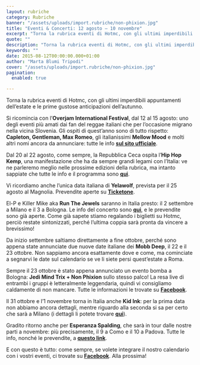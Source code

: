 ```yaml
---
layout: rubriche
category: Rubriche
banner: "/assets/uploads/import.rubriche/non-phixion.jpg"
title: "Eventi & Concerti: 12 agosto – 10 novembre"
excerpt: "Torna la rubrica eventi di Hotmc, con gli ultimi imperdibili appuntamenti dell’estate e le prime gustose anticipazioni dell’autunno. Si ricomincia con l’Overjam International Festival, dal 12 al 15 agosto: uno degli eventi più amati dai fan del reggae italiani che per l’occasione migrano nella vicina Slovenia. Gli ospiti di quest’anno sono di tutto rispetto: Capleton, Gentleman, Max [&hellip"
quote: ""
description: "Torna la rubrica eventi di Hotmc, con gli ultimi imperdibili appuntamenti dell’estate e le prime gustose anticipazioni dell’autunno. Si ricomincia con l’Overjam International Festival, dal 12 al 15 agosto: uno degli eventi più amati dai fan del reggae italiani che per l’occasione migrano nella vicina Slovenia. Gli ospiti di quest’anno sono di tutto rispetto: Capleton, Gentleman, Max [&hellip"
keywords: ""
date: 2015-08-12T00:00:00.000+01:00
author: "Marta Blumi Tripodi"
cover: "/assets/uploads/import.rubriche/non-phixion.jpg"
pagination:
  enabled: true

---
```


[](https://hotmc.com/wp-content/uploads/2015/08/non-phixion.jpg)

Torna la rubrica eventi di Hotmc, con gli ultimi imperdibili appuntamenti dell’estate e le prime gustose anticipazioni dell’autunno.

Si ricomincia con l’**Overjam International Festival**, dal 12 al 15 agosto: uno degli eventi più amati dai fan del reggae italiani che per l’occasione migrano nella vicina Slovenia. Gli ospiti di quest’anno sono di tutto rispetto: **Capleton, Gentleman, Max Romeo**, gli italianissimi **Mellow Mood** e molti altri nomi ancora da annunciare: tutte le info [**sul sito ufficiale**](http://www.overjamfestival.com/it/ "http://www.overjamfestival.com/it/").

Dal 20 al 22 agosto, come sempre, la Repubblica Ceca ospita l’**Hip Hop Kemp**, una manifestazione che ha da sempre grandi legami con l’Italia: ve ne parleremo meglio nelle prossime edizioni della rubrica, ma intanto sappiate che tutte le info e il programma sono [**qui**](http://www.hiphopkemp.it/ "http://www.hiphopkemp.it/").

Vi ricordiamo anche l’unica data italiana di **Yelawolf**, prevista per il 25 agosto al Magnolia. Prevendite aperte su [**Ticketone**](https://www.facebook.com/events/442180529268876/?pnref=story "https://www.facebook.com/events/442180529268876/?pnref=story").

El-P e Killer Mike aka **Run The Jewels** saranno in Italia presto: il 2 settembre a Milano e il 3 a Bologna. Le info del concerto sono [**qui**](http://www.radarconcerti.com/ "http://www.radarconcerti.com/"), e le prevendite sono già aperte. Come già sapete stiamo regalando i biglietti su Hotmc, perciò restate sintonizzati, perché l’ultima coppia sarà pronta da vincere a brevissimo!

Da inizio settembre saltiamo direttamente a fine ottobre, perché sono appena state annunciate due nuove date italiane dei **Mobb Deep**, il 22 e il 23 ottobre. Non sappiamo ancora esattamente dove e come, ma cominciate a segnarvi le date sul calendario se ve li siete persi quest’estate a Roma.

Sempre il 23 ottobre è stato appena annunciato un evento bomba a Bologna: **Jedi Mind Trix + Non Phixion** sullo stesso palco! La resa live di entrambi i gruppi è letteralmente leggendaria, quindi vi consigliamo caldamente di non mancare. Tutte le informazioni le trovate su [**Facebook**](https://www.facebook.com/events/1588408181420292/?action%5Fhistory=null "https://www.facebook.com/events/1588408181420292/?action_history=null").

Il 31 ottobre e l’1 novembre torna in Italia anche **Kid Ink**: per la prima data non abbiamo ancora dettagli, mentre riguardo alla seconda si sa per certo che sarà a Milano (i dettagli li potete trovare [**qui**](http://www.barleyarts.com/evento/kid-ink-milano/ "http://www.barleyarts.com/evento/kid-ink-milano/")).

Gradito ritorno anche per **Esperanza Spalding**, che sarà in tour dalle nostre parti a novembre: più precisamente, il 9 a Como e il 10 a Padova. Tutte le info, nonché le prevendite, a [**questo link**](http://www.dalessandroegalli.com/events/360/esperanza-spalding "http://www.dalessandroegalli.com/events/360/esperanza-spalding").

E con questo è tutto: come sempre, se volete integrare il nostro calendario con i vostri eventi, ci trovate su [**Facebook**](https://www.facebook.com/hotmcmag "https://www.facebook.com/hotmcmag"). Alla prossima!
